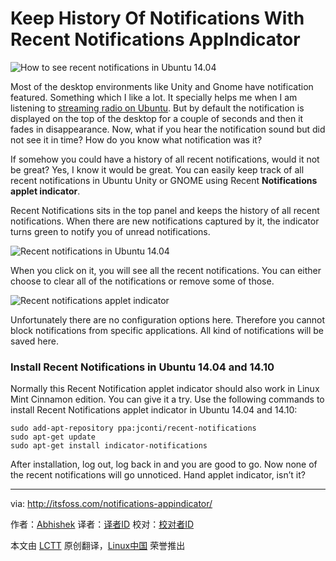 Keep History Of Notifications With Recent Notifications AppIndicator
================================================================================
![How to see recent notifications in Ubuntu 14.04](http://itsfoss.itsfoss.netdna-cdn.com/wp-content/uploads/2015/01/recent_notifications_Ubuntu_14.jpeg)

Most of the desktop environments like Unity and Gnome have notification featured. Something which I like a lot. It specially helps me when I am listening to [streaming radio on Ubuntu][1]. But by default the notification is displayed on the top of the desktop for a couple of seconds and then it fades in disappearance. Now, what if you hear the notification sound but did not see it in time? How do you know what notification was it?

If somehow you could have a history of all recent notifications, would it not be great? Yes, I know it would be great. You can easily keep track of all recent notifications in Ubuntu Unity or GNOME using Recent **Notifications applet indicator**.

Recent Notifications sits in the top panel and keeps the history of all recent notifications. When there are new notifications captured by it, the indicator turns green to notify you of unread notifications.

![Recent notifications in Ubuntu 14.04](http://itsfoss.itsfoss.netdna-cdn.com/wp-content/uploads/2015/01/recent_notifications_Ubuntu.jpeg)

When you click on it, you will see all the recent notifications. You can either choose to clear all of the notifications or remove some of those.

![Recent notifications applet indicator](http://itsfoss.itsfoss.netdna-cdn.com/wp-content/uploads/2015/01/recent_notifications_Ubuntu_1.jpeg)

Unfortunately there are no configuration options here. Therefore you cannot block notifications from specific applications. All kind of notifications will be saved here.

### Install Recent Notifications in Ubuntu 14.04 and 14.10 ###

Normally this Recent Notification applet indicator should also work in Linux Mint Cinnamon edition. You can give it a try. Use the following commands to install Recent Notifications applet indicator in Ubuntu 14.04 and 14.10:

    sudo add-apt-repository ppa:jconti/recent-notifications
    sudo apt-get update
    sudo apt-get install indicator-notifications

After installation, log out, log back in and you are good to go. Now none of the recent notifications will go unnoticed. Hand applet indicator, isn’t it?

--------------------------------------------------------------------------------

via: http://itsfoss.com/notifications-appindicator/

作者：[Abhishek][a]
译者：[译者ID](https://github.com/译者ID)
校对：[校对者ID](https://github.com/校对者ID)

本文由 [LCTT](https://github.com/LCTT/TranslateProject) 原创翻译，[Linux中国](http://linux.cn/) 荣誉推出

[a]:http://itsfoss.com/author/Abhishek/
[1]:http://itsfoss.com/apps-internet-streaming-radio-ubuntu/
